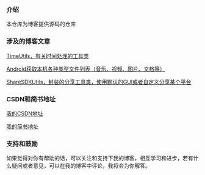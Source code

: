 ### 介绍

本仓库为博客提供源码的仓库

### 涉及的博客文章

[TimeUtils，有关时间处理的工具类](http://www.jianshu.com/p/213f04ceb388)

[Android获取本机各种类型文件列表（音乐、视频、图片、文档等）](http://www.jianshu.com/p/190ec8ff3e6c)

[ShareSDKUtils，封装的分享工具类，使用默认的GUI或者自定义分享某个平台](http://www.jianshu.com/p/d7c86033a3b1)

### CSDN和简书地址

[我的CSDN地址](http://blog.csdn.net/chay_chan?viewmode=contents)

[我的简书地址](http://www.jianshu.com/u/275ef936c427)

### 支持和鼓励

如果觉得对你有帮助的话，可以关注和支持下我的博客，相互学习和进步，若有什么疑问或者意见，可以在我的博客中评论，我将会为你解答。